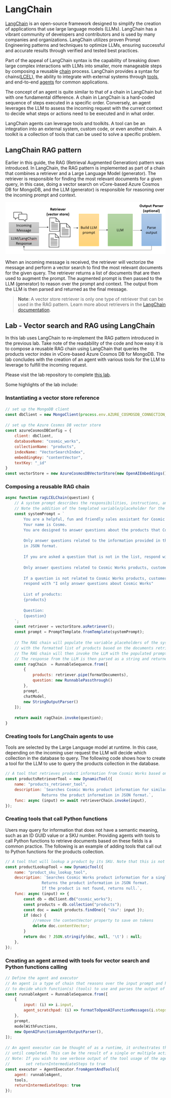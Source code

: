 # LangChain

[LangChain](https://www.langchain.com/) is an open-source framework designed to simplify the creation of applications that use large language models (LLMs). LangChain has a vibrant community of developers and contributors and is used by many companies and organizations. LangChain utilizes proven Prompt Engineering patterns and techniques to optimize LLMs, ensuring successful and accurate results through verified and tested best practices.

Part of the appeal of LangChain syntax is the capability of breaking down large complex interactions with LLMs into smaller, more manageable steps by composing a reusable [chain](https://python.langchain.com/docs/modules/chains/) process. LangChain provides a syntax for chains([LCEL](https://python.langchain.com/docs/modules/chains/#lcel)), the ability to integrate with external systems through [tools](https://python.langchain.com/docs/integrations/tools/), and end-to-end [agents](https://python.langchain.com/docs/modules/agents/) for common applications.

The concept of an agent is quite similar to that of a chain in LangChain but with one fundamental difference. A chain in LangChain is a hard-coded sequence of steps executed in a specific order. Conversely, an agent leverages the LLM to assess the incoming request with the current context to decide what steps or actions need to be executed and in what order.

LangChain agents can leverage tools and toolkits. A tool can be an integration into an external system, custom code, or even another chain. A toolkit is a collection of tools that can be used to solve a specific problem.

## LangChain RAG pattern

Earlier in this guide, the RAG (Retrieval Augmented Generation) pattern was introduced. In LangChain, the RAG pattern is implemented as part of a chain that combines a retriever and a Large Language Model (generator). The retriever is responsible for finding the most relevant documents for a given query, in this case, doing a vector search on vCore-based Azure Cosmos DB for MongoDB, and the LLM (generator) is responsible for reasoning over the incoming prompt and context.

![LangChain RAG diagram shows the flow of an incoming message through a retriever, augmenting the prompt, parsing the output and returning the final message.](media/langchain_rag.png)

When an incoming message is received, the retriever will vectorize the message and perform a vector search to find the most relevant documents for the given query. The retriever returns a list of documents that are then used to augment the prompt. The augmented prompt is then passed to the LLM (generator) to reason over the prompt and context. The output from the LLM is then parsed and returned as the final message.

> **Note**: A vector store retriever is only one type of retriever that can be used in the RAG pattern. Learn more about retrievers in the [LangChain documentation](https://python.langchain.com/docs/modules/data_connection/retrievers/).

## Lab - Vector search and RAG using LangChain

In this lab uses LangChain to re-implement the RAG pattern introduced in the previous lab. Take note of the readability of the code and how easy it is to compose a reusable RAG chain using LangChain that queries the products vector index in vCore-based Azure Cosmos DB for MongoDB. The lab concludes with the creation of an agent with various tools for the LLM to leverage to fulfill the incoming request.

Please visit the lab repository to complete [this lab](hthttps://github.com/solliancenet/cosmos-db-openai-nodejs-dev-guide-labs/tree/main/langchain/README.md).

Some highlights of the lab include:

### Instantiating a vector store reference

```javascript
// set up the MongoDB client
const dbClient = new MongoClient(process.env.AZURE_COSMOSDB_CONNECTION_STRING);

// set up the Azure Cosmos DB vector store
const azureCosmosDBConfig = {
    client: dbClient,
    databaseName: "cosmic_works",
    collectionName: "products",
    indexName: "VectorSearchIndex",
    embeddingKey: "contentVector",
    textKey: "_id"
}
const vectorStore = new AzureCosmosDBVectorStore(new OpenAIEmbeddings(), azureCosmosDBConfig);
```

### Composing a reusable RAG chain

```javascript
async function ragLCELChain(question) {
    // A system prompt describes the responsibilities, instructions, and persona of the AI.
    // Note the addition of the templated variable/placeholder for the list of products and the incoming question.
    const systemPrompt = `
        You are a helpful, fun and friendly sales assistant for Cosmic Works, a bicycle and bicycle accessories store. 
        Your name is Cosmo.
        You are designed to answer questions about the products that Cosmic Works sells.

        Only answer questions related to the information provided in the list of products below that are represented
        in JSON format.

        If you are asked a question that is not in the list, respond with "I don't know."

        Only answer questions related to Cosmic Works products, customers, and sales orders.

        If a question is not related to Cosmic Works products, customers, or sales orders,
        respond with "I only answer questions about Cosmic Works"

        List of products:
        {products}

        Question:
        {question}
    `;
    const retriever = vectorStore.asRetriever();
    const prompt = PromptTemplate.fromTemplate(systemPrompt);

    // The RAG chain will populate the variable placeholders of the system prompt
    // with the formatted list of products based on the documents retrieved from the vector store.
    // The RAG chain will then invoke the LLM with the populated prompt and the question.
    // The response from the LLM is then parsed as a string and returned.
    const ragChain  = RunnableSequence.from([
        {
            products: retriever.pipe(formatDocuments),
            question: new RunnablePassthrough()
        },
        prompt,
        chatModel,
        new StringOutputParser()
    ]);

    return await ragChain.invoke(question);
}
```

### Creating tools for LangChain agents to use

Tools are selected by the Large Language model at runtime. In this case, depending on the incoming user request the LLM will decide which collection in the database to query. The following code shows how to create a tool for the LLM to use to query the products collection in the database.

```javascript
// A tool that retrieves product information from Cosmic Works based on the user's question.
const productsRetrieverTool = new DynamicTool({
    name: "products_retriever_tool",
    description: `Searches Cosmic Works product information for similar products based on the question. 
                Returns the product information in JSON format.`,
    func: async (input) => await retrieverChain.invoke(input),
});
```

### Creating tools that call Python functions

Users may query for information that does not have a semantic meaning, such as an ID GUID value or a SKU number. Providing agents with tools to call Python functions to retrieve documents based on these fields is a common practice. The following is an example of adding tools that call out to Python functions for the products collection.

```javascript
// A tool that will lookup a product by its SKU. Note that this is not a vector store lookup.
const productLookupTool = new DynamicTool({
    name: "product_sku_lookup_tool",
    description: `Searches Cosmic Works product information for a single product by its SKU.
                Returns the product information in JSON format.
                If the product is not found, returns null.`,
    func: async (input) => {
        const db = dbClient.db("cosmic_works");
        const products = db.collection("products");
        const doc = await products.findOne({ "sku": input });            
        if (doc) {                
            //remove the contentVector property to save on tokens
            delete doc.contentVector;
        }
        return doc ? JSON.stringify(doc, null, '\t') : null;
    },
});
```

### Creating an agent armed with tools for vector search and Python functions calling

```javascript
// Define the agent and executor
// An agent is a type of chain that reasons over the input prompt and has the ability
// to decide which function(s) (tools) to use and parses the output of the functions.
const runnableAgent = RunnableSequence.from([  
    {  
        input: (i) => i.input,  
        agent_scratchpad: (i) => formatToOpenAIFunctionMessages(i.steps),  
    },  
    prompt,  
    modelWithFunctions,  
    new OpenAIFunctionsAgentOutputParser(),
]);

// An agent executor can be thought of as a runtime, it orchestrates the actions of the agent
// until completed. This can be the result of a single or multiple actions (one can feed into the next).
// Note: If you wish to see verbose output of the tool usage of the agent, 
//       set returnIntermediateSteps to true
const executor = AgentExecutor.fromAgentAndTools({
    agent: runnableAgent,
    tools,
    returnIntermediateSteps: true
});
```
